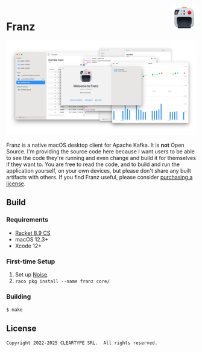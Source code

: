 <img alt="Franz Logo" src=".github/media/logo.png" width="64" align="right">

# Franz

<p align="center">
  <a href="https://franz.defn.io">
    <img alt="Screenshots of various Franz windows" src=".github/media/hero.png" width="800px">
  </a>
</p>

Franz is a native macOS desktop client for Apache Kafka. It is **not**
Open Source. I'm providing the source code here because I want users to
be able to see the code they're running and even change and build it for
themselves if they want to. You are free to read the code, and to build
and run the application yourself, on your own devices, but please don't
share any built artifacts with others. If you find Franz useful, please
consider [purchasing a license].

[purchasing a license]: https://franz.defn.io

## Build

### Requirements

* [Racket 8.9 CS](https://racket-lang.org/)
* macOS 12.3+
* Xcode 12+

### First-time Setup

1. Set up [Noise](https://github.com/Bogdanp/Noise).
1. `raco pkg install --name franz core/`

### Building

    $ make

## License

    Copyright 2022-2025 CLEARTYPE SRL.  All rights reserved.

